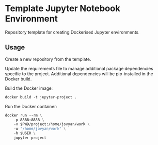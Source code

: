 # Template Jupyter Notebook Environment

Repository template for creating Dockerised Jupyter environments.

## Usage

Create a new repository from the template.

Update the requirements file to manage additional package dependencies specific to the project.
Additional dependencies will be pip-installed in the Docker build.

Build the Docker image:

```dockerfile
docker build -t jupyter-project .
```

Run the Docker container:

```dockerfile
docker run --rm \
    -p 8888:8888 \
    -v $PWD/project:/home/jovyan/work \
    -w "/home/jovyan/work" \
    -h $USER \
    jupyter-project
```
